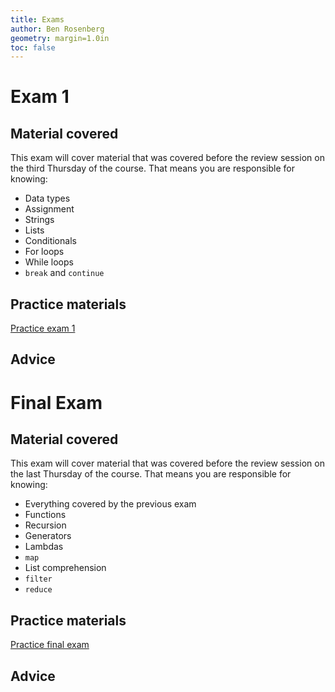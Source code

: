 ```yaml
---
title: Exams
author: Ben Rosenberg
geometry: margin=1.0in
toc: false
---
```


# Exam 1

## Material covered

This exam will cover material that was covered before the review session on the third Thursday of the course. That means you are responsible for knowing:

 - Data types
 - Assignment
 - Strings
 - Lists
 - Conditionals
 - For loops
 - While loops
 - `break` and `continue`

## Practice materials

[Practice exam 1](practice_exam_1.pdf)

## Advice

# Final Exam 

## Material covered

This exam will cover material that was covered before the review session on the last Thursday of the course. That means you are responsible for knowing:

 - Everything covered by the previous exam
 - Functions
 - Recursion
 - Generators
 - Lambdas
 - `map`
 - List comprehension
 - `filter`
 - `reduce`

## Practice materials

[Practice final exam](practice_final_exam.pdf)

## Advice